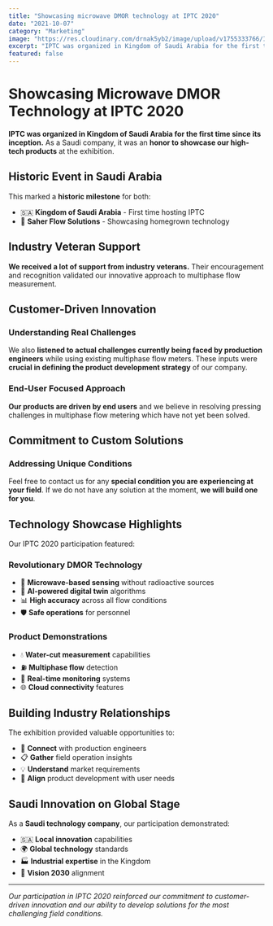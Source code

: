 ```yaml
---
title: "Showcasing microwave DMOR technology at IPTC 2020"
date: "2021-10-07"
category: "Marketing"
image: "https://res.cloudinary.com/drnak5yb2/image/upload/v1755333766/IPTC_pxxjbh.gif"
excerpt: "IPTC was organized in Kingdom of Saudi Arabia for the first time since its inception. As a Saudi company, it was an honor to showcase our high-tech products at the exhibition."
featured: false
---
```


# Showcasing Microwave DMOR Technology at IPTC 2020

**IPTC was organized in Kingdom of Saudi Arabia for the first time since its inception.** As a Saudi company, it was an **honor to showcase our high-tech products** at the exhibition.

## Historic Event in Saudi Arabia

This marked a **historic milestone** for both:

- 🇸🇦 **Kingdom of Saudi Arabia** - First time hosting IPTC
- 🏢 **Saher Flow Solutions** - Showcasing homegrown technology

## Industry Veteran Support

**We received a lot of support from industry veterans.** Their encouragement and recognition validated our innovative approach to multiphase flow measurement.

## Customer-Driven Innovation

### Understanding Real Challenges
We also **listened to actual challenges currently being faced by production engineers** while using existing multiphase flow meters. These inputs were **crucial in defining the product development strategy** of our company.

### End-User Focused Approach
**Our products are driven by end users** and we believe in resolving pressing challenges in multiphase flow metering which have not yet been solved.

## Commitment to Custom Solutions

### Addressing Unique Conditions
Feel free to contact us for any **special condition you are experiencing at your field**. If we do not have any solution at the moment, **we will build one for you**.

## Technology Showcase Highlights

Our IPTC 2020 participation featured:

### Revolutionary DMOR Technology
- 🔬 **Microwave-based sensing** without radioactive sources
- 🤖 **AI-powered digital twin** algorithms
- 📊 **High accuracy** across all flow conditions
- 🛡️ **Safe operations** for personnel

### Product Demonstrations
- 💧 **Water-cut measurement** capabilities
- ⛽ **Multiphase flow** detection
- 📱 **Real-time monitoring** systems
- 🌐 **Cloud connectivity** features

## Building Industry Relationships

The exhibition provided valuable opportunities to:

- 🤝 **Connect** with production engineers
- 📋 **Gather** field operation insights
- 💡 **Understand** market requirements
- 🎯 **Align** product development with user needs

## Saudi Innovation on Global Stage

As a **Saudi technology company**, our participation demonstrated:

- 🇸🇦 **Local innovation** capabilities
- 🌍 **Global technology** standards
- 🏭 **Industrial expertise** in the Kingdom
- 🚀 **Vision 2030** alignment

---

*Our participation in IPTC 2020 reinforced our commitment to customer-driven innovation and our ability to develop solutions for the most challenging field conditions.*